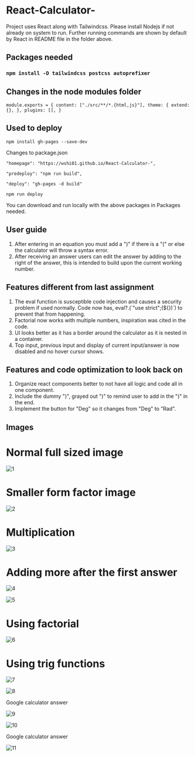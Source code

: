 # React-Calculator-

Project uses React along with Tailwindcss. Please install Nodejs if not already on system to run. 
Further running commands are shown by default by React in README file in the folder above. 

## Packages needed 

### `npm install -D tailwindcss postcss autoprefixer`

## Changes in the node modules folder

`module.exports = {
  content: ["./src/**/*.{html,js}"],
  theme: {
    extend: {},
  },
  plugins: [],
}`

## Used to deploy
`npm install gh-pages --save-dev`

Changes to package.json 

`"homepage": "https://wshi01.github.io/React-Calculator-",`

`"predeploy": "npm run build",`

 `"deploy": "gh-pages -d build"`
 
 `npm run deploy`
 
You can download and run locally with the above packages in Packages needed. 

## User guide 

1. After entering in an equation you must add a ")" if there is a "(" or else the calculator will throw a syntax error. 
2. After receiving an answer users can edit the answer by adding to the right of the answer, this is intended to build upon the current working number. 

## Features different from last assignment 

1. The eval function is susceptible code injection and causes a security problem if used normally. Code now has, 
eval?.(\`"use strict";(${})\`) to prevent that from happening.
2. Factorial now works with multiple numbers, inspiration was cited in the code. 
3. UI looks better as it has a border around the calculator as it is nested in a container. 
4. Top input, previous input and display of current input/answer is now disabled and no hover cursor shows. 

## Features and code optimization to look back on

1. Organize react components better to not have all logic and code all in one component. 
2. Include the dummy ")", grayed out ")" to remind user to add in the ")" in the end. 
3. Implement the button for "Deg" so it changes from "Deg" to "Rad". 

## Images 

# Normal full sized image 

![1](https://user-images.githubusercontent.com/112670599/208316597-b62f7915-8478-457e-9764-e76fe05f581d.png)

# Smaller form factor image 

![2](https://user-images.githubusercontent.com/112670599/208316630-b0d24350-da35-415f-99b7-cafecbac8eaa.png)

# Multiplication 

![3](https://user-images.githubusercontent.com/112670599/208316644-56be5850-804c-402a-944c-d521d32b0725.png)

# Adding more after the first answer 

![4](https://user-images.githubusercontent.com/112670599/208316645-13f853f6-296e-4751-bbca-7fbb5066e2b4.png)

![5](https://user-images.githubusercontent.com/112670599/208316647-826dfd63-1496-4d99-b656-cd44ca49080e.png)

# Using factorial

![6](https://user-images.githubusercontent.com/112670599/208316670-8dd70d30-ec64-426f-a1a7-765e064c0a40.png)

# Using trig functions

![7](https://user-images.githubusercontent.com/112670599/208316649-5289f5f0-2d51-4ade-bf68-93816f8c7e6f.png)

![8](https://user-images.githubusercontent.com/112670599/208317225-fa802db3-a74f-4792-b37b-a32f7f42b886.png)

Google calculator answer

![9](https://user-images.githubusercontent.com/112670599/208317226-74c94968-f471-4809-86b1-68be61afb407.png)

![10](https://user-images.githubusercontent.com/112670599/208317227-9aa937b8-766d-460b-a805-472bdec2a64f.png)

Google calculator answer

![11](https://user-images.githubusercontent.com/112670599/208317232-e0a66cff-7857-454a-b287-eed6712cf1db.png)

